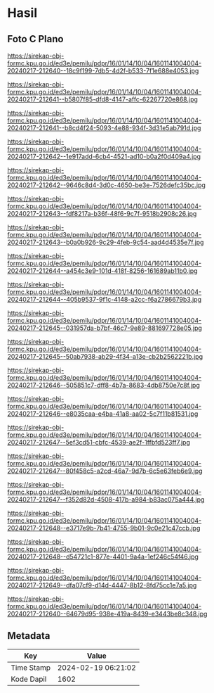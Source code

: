 # Hasil

## Foto C Plano

https://sirekap-obj-formc.kpu.go.id/ed3e/pemilu/pdpr/16/01/14/10/04/1601141004004-20240217-212640--18c9f199-7db5-4d2f-b533-7f1e688e4053.jpg

https://sirekap-obj-formc.kpu.go.id/ed3e/pemilu/pdpr/16/01/14/10/04/1601141004004-20240217-212641--b5807f85-dfd8-4147-affc-62267720e868.jpg

https://sirekap-obj-formc.kpu.go.id/ed3e/pemilu/pdpr/16/01/14/10/04/1601141004004-20240217-212641--b8cd4f24-5093-4e88-934f-3d31e5ab791d.jpg

https://sirekap-obj-formc.kpu.go.id/ed3e/pemilu/pdpr/16/01/14/10/04/1601141004004-20240217-212642--1e917add-6cb4-4521-ad10-b0a2f0d409a4.jpg

https://sirekap-obj-formc.kpu.go.id/ed3e/pemilu/pdpr/16/01/14/10/04/1601141004004-20240217-212642--9646c8d4-3d0c-4650-be3e-7526defc35bc.jpg

https://sirekap-obj-formc.kpu.go.id/ed3e/pemilu/pdpr/16/01/14/10/04/1601141004004-20240217-212643--fdf8217a-b36f-48f6-9c7f-9518b2908c26.jpg

https://sirekap-obj-formc.kpu.go.id/ed3e/pemilu/pdpr/16/01/14/10/04/1601141004004-20240217-212643--b0a0b926-9c29-4feb-9c54-aad4d4535e7f.jpg

https://sirekap-obj-formc.kpu.go.id/ed3e/pemilu/pdpr/16/01/14/10/04/1601141004004-20240217-212644--a454c3e9-101d-418f-8256-161689ab11b0.jpg

https://sirekap-obj-formc.kpu.go.id/ed3e/pemilu/pdpr/16/01/14/10/04/1601141004004-20240217-212644--405b9537-9f1c-4148-a2cc-f6a2786679b3.jpg

https://sirekap-obj-formc.kpu.go.id/ed3e/pemilu/pdpr/16/01/14/10/04/1601141004004-20240217-212645--031957da-b7bf-46c7-9e89-881697728e05.jpg

https://sirekap-obj-formc.kpu.go.id/ed3e/pemilu/pdpr/16/01/14/10/04/1601141004004-20240217-212645--50ab7938-ab29-4f34-a13e-cb2b2562221b.jpg

https://sirekap-obj-formc.kpu.go.id/ed3e/pemilu/pdpr/16/01/14/10/04/1601141004004-20240217-212646--505851c7-dff8-4b7a-8683-4db8750e7c8f.jpg

https://sirekap-obj-formc.kpu.go.id/ed3e/pemilu/pdpr/16/01/14/10/04/1601141004004-20240217-212646--e8035caa-e4ba-41a8-aa02-5c7f11b81531.jpg

https://sirekap-obj-formc.kpu.go.id/ed3e/pemilu/pdpr/16/01/14/10/04/1601141004004-20240217-212647--5ef3cd51-cbfc-4539-ae2f-1ffbfd523ff7.jpg

https://sirekap-obj-formc.kpu.go.id/ed3e/pemilu/pdpr/16/01/14/10/04/1601141004004-20240217-212647--80f458c5-a2cd-46a7-9d7b-6c5e63feb6e9.jpg

https://sirekap-obj-formc.kpu.go.id/ed3e/pemilu/pdpr/16/01/14/10/04/1601141004004-20240217-212647--f352d82d-4508-417b-a984-b83ac075a444.jpg

https://sirekap-obj-formc.kpu.go.id/ed3e/pemilu/pdpr/16/01/14/10/04/1601141004004-20240217-212648--e3717e9b-7b41-4755-9b01-9c0e21c47ccb.jpg

https://sirekap-obj-formc.kpu.go.id/ed3e/pemilu/pdpr/16/01/14/10/04/1601141004004-20240217-212648--d54721c1-877e-4401-9a4a-1ef246c54f46.jpg

https://sirekap-obj-formc.kpu.go.id/ed3e/pemilu/pdpr/16/01/14/10/04/1601141004004-20240217-212649--dfa07cf9-d14d-4447-8b12-8fd75cc1e7a5.jpg

https://sirekap-obj-formc.kpu.go.id/ed3e/pemilu/pdpr/16/01/14/10/04/1601141004004-20240217-212640--64679d95-938e-419a-8439-e3443be8c348.jpg


## Metadata

| Key        | Value               |
| ---------- | ------------------- |
| Time Stamp | 2024-02-19 06:21:02 |
| Kode Dapil | 1602                |



